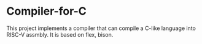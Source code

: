 # Compiler-for-C
This project implements a compiler that can compile a C-like language into RISC-V assmbly. It is based on flex, bison.

